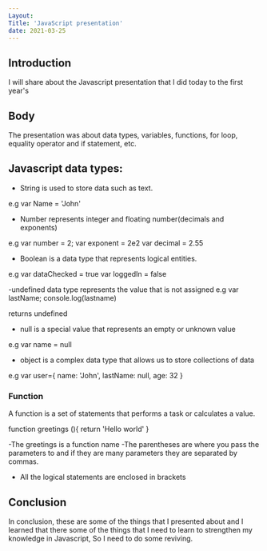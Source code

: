 ```yaml
--- 
Layout: 
Title: 'JavaScript presentation'
date: 2021-03-25
---
```


## Introduction

I will share about the Javascript presentation that I did today to the first year's

## Body 

The presentation was about data types, variables, functions, for loop, equality operator and if statement, etc.

## Javascript data types:
- String is used to store data such as text.

e.g var Name = 'John'
- Number represents integer and floating number(decimals and exponents)

e.g var number = 2;
   var exponent = 2e2
   var decimal = 2.55

- Boolean is a data type that represents logical entities.

e.g var dataChecked = true
    var loggedIn = false

-undefined data type represents the value that is not assigned
e.g var lastName;
console.log(lastname)

returns undefined

- null is a special value that represents an empty or unknown value

e.g var name = null

- object is a complex data type that allows us to store collections of data

e.g var user={
    name: 'John',
    lastName: null,
    age: 32
}

### Function

A function is a set of statements that performs a task or calculates a value.

function greetings (){
    return 'Hello world'
}

-The greetings is a function name
-The parentheses are where you pass the parameters to and if they are many parameters they are separated by commas.
- All the logical statements are enclosed in brackets 

## Conclusion

In conclusion, these are some of the things that I presented about and I learned that there some of the things that I need to learn to strengthen my knowledge in Javascript, So I need to do some reviving.